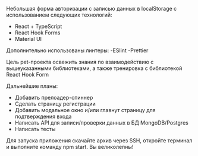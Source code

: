 Небольшая форма авторизации с записью данных в localStorage с использованием следующих технологий:
- React + TypeScript
- React Hook Forms
- Material UI

Дополнительно использованы линтеры:
-ESlint
-Prettier

Цель pet-проекта освежить знания по взаимодействию с вышеуказанными библиотеками, а также тренировка с библиотекой React Hook Form

Дальнейшие планы:
- Добавить прелоадер-спиннер
- Сделать страницу регистрации
- Добавить модальное окно и/или главнут страницу для подтверждения входа
- Написать API для записи/проверки данных в БД MongoDB/Postgres
- Написать тесты

Для запуска приложения скачайте архив через SSH, откройте терминал и выполните команду npm start.
Вы великолепны!

